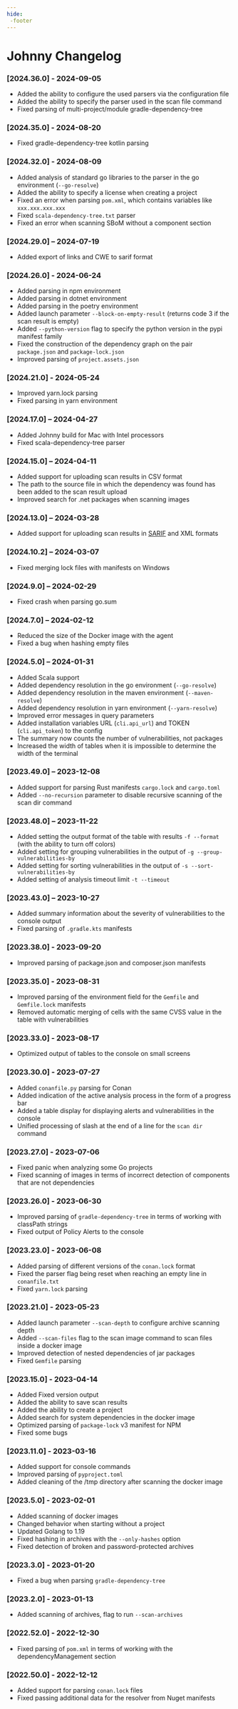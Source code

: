```yaml
---
hide:
 -footer
---
```

# Johnny Changelog

### [2024.36.0] - 2024-09-05

- Added the ability to configure the used parsers via the configuration file
- Added the ability to specify the parser used in the scan file command
- Fixed parsing of multi-project/module gradle-dependency-tree

### [2024.35.0] - 2024-08-20

- Fixed gradle-dependency-tree kotlin parsing

### [2024.32.0] - 2024-08-09

- Added analysis of standard go libraries to the parser in the go environment (`--go-resolve`)
- Added the ability to specify a license when creating a project
- Fixed an error when parsing `pom.xml`, which contains variables like `xxx.xxx.xxx.xxx`
- Fixed `scala-dependency-tree.txt` parser
- Fixed an error when scanning SBoM without a component section

### [2024.29.0] – 2024-07-19

- Added export of links and CWE to sarif format

### [2024.26.0] - 2024-06-24

- Added parsing in npm environment
- Added parsing in dotnet environment
- Added parsing in the poetry environment
- Added launch parameter `--block-on-empty-result` (returns code 3 if the scan result is empty)
- Added `--python-version` flag to specify the python version in the pypi manifest family
- Fixed the construction of the dependency graph on the pair `package.json` and `package-lock.json`
- Improved parsing of `project.assets.json`

### [2024.21.0] - 2024-05-24

- Improved yarn.lock parsing
- Fixed parsing in yarn environment

### [2024.17.0] – 2024-04-27

- Added Johnny build for Mac with Intel processors
- Fixed scala-dependency-tree parser

### [2024.15.0] – 2024-04-11

- Added support for uploading scan results in CSV format
- The path to the source file in which the dependency was found has been added to the scan result upload
- Improved search for .net packages when scanning images

### [2024.13.0] – 2024-03-28

- Added support for uploading scan results in [SARIF](https://sarifweb.azurewebsites.net) and XML formats

### [2024.10.2] – 2024-03-07

- Fixed merging lock files with manifests on Windows

### [2024.9.0] – 2024-02-29

- Fixed crash when parsing go.sum

### [2024.7.0] – 2024-02-12

- Reduced the size of the Docker image with the agent
- Fixed a bug when hashing empty files

### [2024.5.0] – 2024-01-31

- Added Scala support
- Added dependency resolution in the go environment (`--go-resolve`)
- Added dependency resolution in the maven environment (`--maven-resolve`)
- Added dependency resolution in yarn environment (`--yarn-resolve`)
- Improved error messages in query parameters
- Added installation variables URL (`cli.api_url`) and TOKEN (`cli.api_token`) to the config
- The summary now counts the number of vulnerabilities, not packages
- Increased the width of tables when it is impossible to determine the width of the terminal

### [2023.49.0] – 2023-12-08

- Added support for parsing Rust manifests `cargo.lock` and `cargo.toml`
- Added `--no-recursion` parameter to disable recursive scanning of the scan dir command

### [2023.48.0] – 2023-11-22

- Added setting the output format of the table with results `-f --format` (with the ability to turn off colors)
- Added setting for grouping vulnerabilities in the output of `-g --group-vulnerabilities-by`
- Added setting for sorting vulnerabilities in the output of `-s --sort-vulnerabilities-by`
- Added setting of analysis timeout limit `-t --timeout`

### [2023.43.0] – 2023-10-27

- Added summary information about the severity of vulnerabilities to the console output
- Fixed parsing of `.gradle.kts` manifests

### [2023.38.0] - 2023-09-20

- Improved parsing of package.json and composer.json manifests

### [2023.35.0] - 2023-08-31

- Improved parsing of the environment field for the `Gemfile` and `Gemfile.lock` manifests
- Removed automatic merging of cells with the same CVSS value in the table with vulnerabilities

### [2023.33.0] - 2023-08-17

- Optimized output of tables to the console on small screens

### [2023.30.0] - 2023-07-27

- Added `conanfile.py` parsing for Conan
- Added indication of the active analysis process in the form of a progress bar
- Added a table display for displaying alerts and vulnerabilities in the console
- Unified processing of slash at the end of a line for the `scan dir` command

### [2023.27.0] - 2023-07-06

- Fixed panic when analyzing some Go projects
- Fixed scanning of images in terms of incorrect detection of components that are not dependencies

### [2023.26.0] - 2023-06-30

- Improved parsing of `gradle-dependency-tree` in terms of working with classPath strings
- Fixed output of Policy Alerts to the console

### [2023.23.0] - 2023-06-08

- Added parsing of different versions of the `conan.lock` format
- Fixed the parser flag being reset when reaching an empty line in `conanfile.txt`
- Fixed `yarn.lock` parsing

### [2023.21.0] - 2023-05-23

- Added launch parameter `--scan-depth` to configure archive scanning depth
- Added `--scan-files` flag to the scan image command to scan files inside a docker image
- Improved detection of nested dependencies of jar packages
- Fixed `Gemfile` parsing

### [2023.15.0] - 2023-04-14

- Added Fixed version output
- Added the ability to save scan results
- Added the ability to create a project
- Added search for system dependencies in the docker image
- Optimized parsing of `package-lock` v3 manifest for NPM
- Fixed some bugs

### [2023.11.0] - 2023-03-16

- Added support for console commands
- Improved parsing of `pyproject.toml`
- Added cleaning of the /tmp directory after scanning the docker image

### [2023.5.0] - 2023-02-01

- Added scanning of docker images
- Changed behavior when starting without a project
- Updated Golang to 1.19
- Fixed hashing in archives with the `--only-hashes` option
- Fixed detection of broken and password-protected archives

### [2023.3.0] - 2023-01-20

- Fixed a bug when parsing `gradle-dependency-tree`

### [2023.2.0] - 2023-01-13

- Added scanning of archives, flag to run `--scan-archives`

### [2022.52.0] - 2022-12-30

- Fixed parsing of `pom.xml` in terms of working with the dependencyManagement section

### [2022.50.0] - 2022-12-12

- Added support for parsing `conan.lock` files
- Fixed passing additional data for the resolver from Nuget manifests